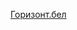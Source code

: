 <a href="https://github.com/evsveranichka/evsveranichka.github.io/tree/master/gorizont">Горизонт.бел</a>
